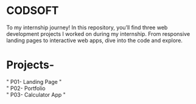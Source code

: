 # CODSOFT
 To my internship journey! In this repository, you’ll find three web development projects I worked on during my internship. From responsive landing pages to interactive web apps, dive into the code and explore.

# Projects-

" P01- Landing Page " 
<br>
" P02- Portfolio
<br>
" P03- Calculator App " 
